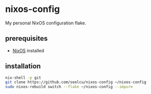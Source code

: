 # nixos-config

My personal NixOS configuration flake.

## prerequisites

- [NixOS](https://nixos.org/download.html) installed

## installation

```sh
nix-shell -p git
git clone https://github.com/seolcu/nixos-config ~/nixos-config
sudo nixos-rebuild switch --flake ~/nixos-config --impure
```
